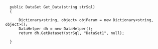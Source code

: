       public DataSet Get_Data(string strSql)
      {

          Dictionary<string, object> objParam = new Dictionary<string, object>();
          DataHelper dh = new DataHelper();
          return dh.GetDataset(strSql, "DataSet1", null);

      }
